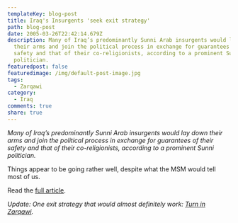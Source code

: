 ```yaml
---
templateKey: blog-post
title: Iraq's Insurgents 'seek exit strategy'
path: blog-post
date: 2005-03-26T22:42:14.679Z
description: Many of Iraq’s predominantly Sunni Arab insurgents would lay down
  their arms and join the political process in exchange for guarantees of their
  safety and that of their co-religionists, according to a prominent Sunni
  politician.
featuredpost: false
featuredimage: /img/default-post-image.jpg
tags:
  - Zarqawi
category:
  - Iraq
comments: true
share: true
---
```

<!--StartFragment-->

*Many of Iraq’s predominantly Sunni Arab insurgents would lay down their arms and join the political process in exchange for guarantees of their safety and that of their co-religionists, according to a prominent Sunni politician.*

Things appear to be going rather well, despite what the MSM would tell most of us.

Read the [full article](http://news.ft.com/cms/s/7b2a3b4e-9d4e-11d9-a227-00000e2511c8.html).

*Update: One exit strategy that would almost definitely work: [Turn in Zarqawi](http://austinbay.net/blog/index.php?p=183).*

<!--EndFragment-->